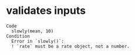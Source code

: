 # validates inputs

    Code
      slowly(mean, 10)
    Condition
      Error in `slowly()`:
      ! `rate` must be a rate object, not a number.

